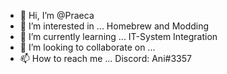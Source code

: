 - 👋 Hi, I’m @Praeca
- 👀 I’m interested in ... Homebrew and Modding
- 🌱 I’m currently learning ... IT-System Integration
- 💞️ I’m looking to collaborate on ... 
- 📫 How to reach me ... Discord: Ani#3357

<!---
Praeca/Praeca is a ✨ special ✨ repository because its `README.md` (this file) appears on your GitHub profile.
You can click the Preview link to take a look at your changes.
--->
